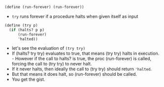 ```scm
(define (run-forever) (run-forever))
```

- `try` runs forever if a procedure halts when given itself as input

```scm
(define (try p)
  (if (halts? p p)
      (run-forever)
      'halted))
```

- let's see the evaluation of `(try try)`
- If (halts? try try) evaluates to true, that means (try try) halts in execution. - However if the call to halts? is true, the proc (run-forever) is called, forcing the call to (try try) to never halt.
- If it never halts, then ideally the call to (try try) should return `'halted`. 
- But that means it does halt, so (run-forever) should be called.
- You get the gist.

